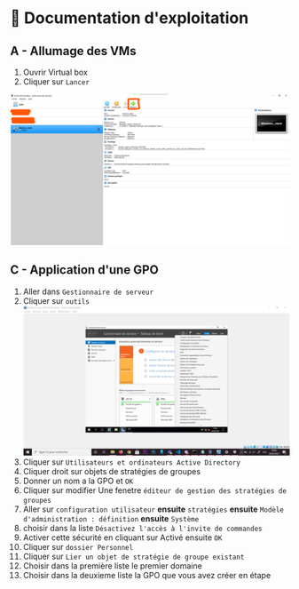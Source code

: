 # :blue_book: Documentation d'exploitation

## A - Allumage des VMs

1) Ouvrir Virtual box
2) Cliquer sur ``Lancer``

![img](resources/images/screens/allumageVM.png)


## C - Application d'une GPO

   1) Aller dans ``Gestionnaire de serveur``
   2) Cliquer sur ``outils``
   ![img](resources\images\screens\Capture_d’écran_43.png)
   3) Cliquer sur ``Utilisateurs et ordinateurs Active Directory``
   4) Cliquer droit sur objets de stratégies de groupes
   5) Donner un nom a la GPO et ``OK``
   6) Cliquer sur modifier
   Une fenetre `éditeur de gestion des stratégies de groupes`
   7) Aller sur ``configuration utilisateur`` **ensuite** ``stratégies`` **ensuite** ``Modèle d'administration : définition`` **ensuite** ``Système``
   8) choisir dans la liste ``Désactivez l'accès à l'invite de commandes``
   9) Activer cette sécurité en cliquant sur Activé ensuite ``OK``
   10) Cliquer sur ``dossier Personnel`` 
   11) Cliquer sur ``Lier un objet de stratégie de groupe existant``
   12) Choisir dans la première liste le premier domaine
   13) Choisir dans la deuxieme liste la GPO que vous avez créer en étape


